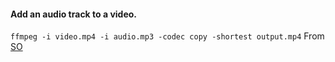 #### Add an audio track to a video.

`ffmpeg -i video.mp4 -i audio.mp3 -codec copy -shortest output.mp4`
From [SO](https://stackoverflow.com/questions/11779490/how-to-add-a-new-audio-not-mixing-into-a-video-using-ffmpeg/11783474#11783474)
